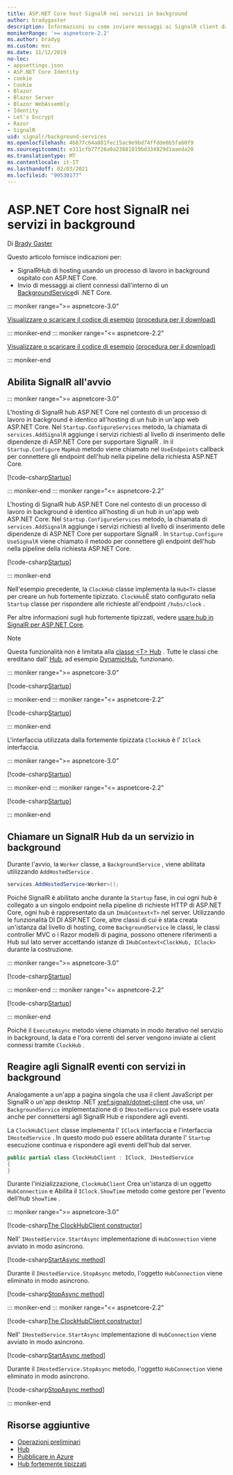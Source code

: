 ```yaml
---
title: ASP.NET Core host SignalR nei servizi in background
author: bradygaster
description: Informazioni su come inviare messaggi ai SignalR client da classi BackgroundService di .NET Core.
monikerRange: '>= aspnetcore-2.2'
ms.author: bradyg
ms.custom: mvc
ms.date: 11/12/2019
no-loc:
- appsettings.json
- ASP.NET Core Identity
- cookie
- Cookie
- Blazor
- Blazor Server
- Blazor WebAssembly
- Identity
- Let's Encrypt
- Razor
- SignalR
uid: signalr/background-services
ms.openlocfilehash: 4b877c64a881fec15ac9e9bd74ffdde0b5fa60f9
ms.sourcegitcommit: e311cfb77f26a0a23681019bd334929d1aaeda20
ms.translationtype: MT
ms.contentlocale: it-IT
ms.lasthandoff: 02/03/2021
ms.locfileid: "99530177"
---
```

# <a name="host-aspnet-core-signalr-in-background-services"></a>ASP.NET Core host SignalR nei servizi in background

Di [Brady Gaster](https://twitter.com/bradygaster)

Questo articolo fornisce indicazioni per:

* SignalRHub di hosting usando un processo di lavoro in background ospitato con ASP.NET Core.
* Invio di messaggi ai client connessi dall'interno di un [BackgroundService](xref:Microsoft.Extensions.Hosting.BackgroundService)di .NET Core.

::: moniker range=">= aspnetcore-3.0"

[Visualizzare o scaricare il codice di esempio](https://github.com/dotnet/AspNetCore.Docs/tree/master/aspnetcore/signalr/background-service/samples/3.x) [(procedura per il download)](xref:index#how-to-download-a-sample)

::: moniker-end
::: moniker range="<= aspnetcore-2.2"

[Visualizzare o scaricare il codice di esempio](https://github.com/dotnet/AspNetCore.Docs/tree/master/aspnetcore/signalr/background-service/samples/2.2) [(procedura per il download)](xref:index#how-to-download-a-sample)

::: moniker-end

## <a name="enable-signalr-in-startup"></a>Abilita SignalR all'avvio

::: moniker range=">= aspnetcore-3.0"

L'hosting di SignalR hub ASP.NET Core nel contesto di un processo di lavoro in background è identico all'hosting di un hub in un'app web ASP.NET Core. Nel `Startup.ConfigureServices` metodo, la chiamata di `services.AddSignalR` aggiunge i servizi richiesti al livello di inserimento delle dipendenze di ASP.NET Core per supportare SignalR . In il `Startup.Configure` `MapHub` metodo viene chiamato nel `UseEndpoints` callback per connettere gli endpoint dell'hub nella pipeline della richiesta ASP.NET Core.

[!code-csharp[Startup](background-service/samples/3.x/Server/Startup.cs?name=Startup)]

::: moniker-end
::: moniker range="<= aspnetcore-2.2"

L'hosting di SignalR hub ASP.NET Core nel contesto di un processo di lavoro in background è identico all'hosting di un hub in un'app web ASP.NET Core. Nel `Startup.ConfigureServices` metodo, la chiamata di `services.AddSignalR` aggiunge i servizi richiesti al livello di inserimento delle dipendenze di ASP.NET Core per supportare SignalR . In `Startup.Configure` `UseSignalR` viene chiamato il metodo per connettere gli endpoint dell'hub nella pipeline della richiesta ASP.NET Core.

[!code-csharp[Startup](background-service/samples/2.2/Server/Startup.cs?name=Startup)]

::: moniker-end

Nell'esempio precedente, la `ClockHub` classe implementa la `Hub<T>` classe per creare un hub fortemente tipizzato. `ClockHub`È stato configurato nella `Startup` classe per rispondere alle richieste all'endpoint `/hubs/clock` .

Per altre informazioni sugli hub fortemente tipizzati, vedere [usare hub in SignalR per ASP.NET Core](xref:signalr/hubs#strongly-typed-hubs).

> [!NOTE]
> Questa funzionalità non è limitata alla [classe \<T> Hub](xref:Microsoft.AspNetCore.SignalR.Hub`1) . Tutte le classi che ereditano dall' [Hub](xref:Microsoft.AspNetCore.SignalR.Hub), ad esempio [DynamicHub](xref:Microsoft.AspNetCore.SignalR.DynamicHub), funzionano.

::: moniker range=">= aspnetcore-3.0"

[!code-csharp[Startup](background-service/samples/3.x/Server/ClockHub.cs?name=ClockHub)]

::: moniker-end
::: moniker range="<= aspnetcore-2.2"

[!code-csharp[Startup](background-service/samples/2.2/Server/ClockHub.cs?name=ClockHub)]

::: moniker-end

L'interfaccia utilizzata dalla fortemente tipizzata `ClockHub` è l' `IClock` interfaccia.

::: moniker range=">= aspnetcore-3.0"

[!code-csharp[Startup](background-service/samples/3.x/HubServiceInterfaces/IClock.cs?name=IClock)]

::: moniker-end
::: moniker range="<= aspnetcore-2.2"

[!code-csharp[Startup](background-service/samples/2.2/HubServiceInterfaces/IClock.cs?name=IClock)]

::: moniker-end

## <a name="call-a-signalr-hub-from-a-background-service"></a>Chiamare un SignalR Hub da un servizio in background

Durante l'avvio, la `Worker` classe, a `BackgroundService` , viene abilitata utilizzando `AddHostedService` .

```csharp
services.AddHostedService<Worker>();
```

Poiché SignalR è abilitato anche durante la `Startup` fase, in cui ogni hub è collegato a un singolo endpoint nella pipeline di richieste HTTP di ASP.NET Core, ogni hub è rappresentato da un `IHubContext<T>` nel server. Utilizzando le funzionalità DI DI ASP.NET Core, altre classi di cui è stata creata un'istanza dal livello di hosting, come `BackgroundService` le classi, le classi controller MVC o i Razor modelli di pagina, possono ottenere riferimenti a Hub sul lato server accettando istanze di `IHubContext<ClockHub, IClock>` durante la costruzione.

::: moniker range=">= aspnetcore-3.0"

[!code-csharp[Startup](background-service/samples/3.x/Server/Worker.cs?name=Worker)]

::: moniker-end
::: moniker range="<= aspnetcore-2.2"

[!code-csharp[Startup](background-service/samples/2.2/Server/Worker.cs?name=Worker)]

::: moniker-end

Poiché il `ExecuteAsync` metodo viene chiamato in modo iterativo nel servizio in background, la data e l'ora correnti del server vengono inviate ai client connessi tramite `ClockHub` .

## <a name="react-to-signalr-events-with-background-services"></a>Reagire agli SignalR eventi con servizi in background

Analogamente a un'app a pagina singola che usa il client JavaScript per SignalR o un'app desktop .NET <xref:signalr/dotnet-client> che usa, un' `BackgroundService` implementazione di o `IHostedService` può essere usata anche per connettersi agli SignalR Hub e rispondere agli eventi.

La `ClockHubClient` classe implementa l' `IClock` interfaccia e l'interfaccia `IHostedService` . In questo modo può essere abilitata durante l' `Startup` esecuzione continua e rispondere agli eventi dell'hub dal server.

```csharp
public partial class ClockHubClient : IClock, IHostedService
{
}
```

Durante l'inizializzazione, `ClockHubClient` Crea un'istanza di un oggetto `HubConnection` e Abilita il `IClock.ShowTime` metodo come gestore per l'evento dell'hub `ShowTime` .

::: moniker range=">= aspnetcore-3.0"

[!code-csharp[The ClockHubClient constructor](background-service/samples/3.x/Clients.ConsoleTwo/ClockHubClient.cs?name=ClockHubClientCtor)]

Nell' `IHostedService.StartAsync` implementazione di `HubConnection` viene avviato in modo asincrono.

[!code-csharp[StartAsync method](background-service/samples/3.x/Clients.ConsoleTwo/ClockHubClient.cs?name=StartAsync)]

Durante il `IHostedService.StopAsync` metodo, l'oggetto `HubConnection` viene eliminato in modo asincrono.

[!code-csharp[StopAsync method](background-service/samples/3.x/Clients.ConsoleTwo/ClockHubClient.cs?name=StopAsync)]

::: moniker-end
::: moniker range="<= aspnetcore-2.2"

[!code-csharp[The ClockHubClient constructor](background-service/samples/2.2/Clients.ConsoleTwo/ClockHubClient.cs?name=ClockHubClientCtor)]

Nell' `IHostedService.StartAsync` implementazione di `HubConnection` viene avviato in modo asincrono.

[!code-csharp[StartAsync method](background-service/samples/2.2/Clients.ConsoleTwo/ClockHubClient.cs?name=StartAsync)]

Durante il `IHostedService.StopAsync` metodo, l'oggetto `HubConnection` viene eliminato in modo asincrono.

[!code-csharp[StopAsync method](background-service/samples/2.2/Clients.ConsoleTwo/ClockHubClient.cs?name=StopAsync)]

::: moniker-end

## <a name="additional-resources"></a>Risorse aggiuntive

* [Operazioni preliminari](xref:tutorials/signalr)
* [Hub](xref:signalr/hubs)
* [Pubblicare in Azure](xref:signalr/publish-to-azure-web-app)
* [Hub fortemente tipizzati](xref:signalr/hubs#strongly-typed-hubs)
